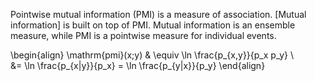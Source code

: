 Pointwise mutual information (PMI) is a measure of association. [Mutual information] is built on top of PMI. Mutual information is an ensemble measure, while PMI is a pointwise measure for individual events.

\begin{align}
\mathrm{pmi}(x;y) & \equiv \ln \frac{p_{x,y}}{p_x p_y} \\\
&= \ln \frac{p_{x|y}}{p_x} = \ln \frac{p_{y|x}}{p_y}
\end{align}
